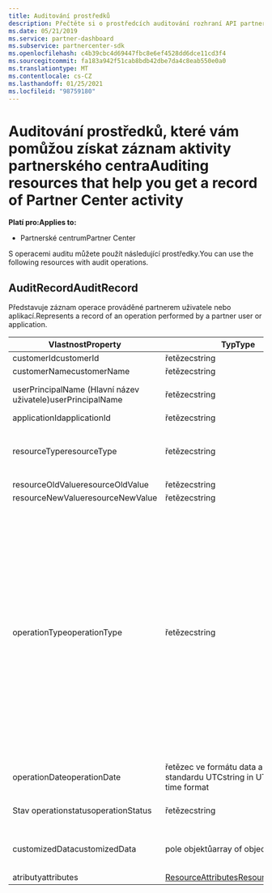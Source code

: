 ```yaml
---
title: Auditování prostředků
description: Přečtěte si o prostředcích auditování rozhraní API partnerského centra, jako je AuditRecord, které můžete použít k získání záznamu o aktivitě partnerského centra.
ms.date: 05/21/2019
ms.service: partner-dashboard
ms.subservice: partnercenter-sdk
ms.openlocfilehash: c4b39cbc4d69447fbc8e6ef4528dd6dce11cd3f4
ms.sourcegitcommit: fa183a942f51cab8bdb42dbe7da4c8eab550e0a0
ms.translationtype: MT
ms.contentlocale: cs-CZ
ms.lasthandoff: 01/25/2021
ms.locfileid: "98759180"
---
```

# <a name="auditing-resources-that-help-you-get-a-record-of-partner-center-activity"></a><span data-ttu-id="0294c-103">Auditování prostředků, které vám pomůžou získat záznam aktivity partnerského centra</span><span class="sxs-lookup"><span data-stu-id="0294c-103">Auditing resources that help you get a record of Partner Center activity</span></span>

<span data-ttu-id="0294c-104">**Platí pro:**</span><span class="sxs-lookup"><span data-stu-id="0294c-104">**Applies to:**</span></span>

- <span data-ttu-id="0294c-105">Partnerské centrum</span><span class="sxs-lookup"><span data-stu-id="0294c-105">Partner Center</span></span>

<span data-ttu-id="0294c-106">S operacemi auditu můžete použít následující prostředky.</span><span class="sxs-lookup"><span data-stu-id="0294c-106">You can use the following resources with audit operations.</span></span>

## <a name="auditrecord"></a><span data-ttu-id="0294c-107">AuditRecord</span><span class="sxs-lookup"><span data-stu-id="0294c-107">AuditRecord</span></span>

<span data-ttu-id="0294c-108">Představuje záznam operace prováděné partnerem uživatele nebo aplikací.</span><span class="sxs-lookup"><span data-stu-id="0294c-108">Represents a record of an operation performed by a partner user or application.</span></span>

| <span data-ttu-id="0294c-109">Vlastnost</span><span class="sxs-lookup"><span data-stu-id="0294c-109">Property</span></span> | <span data-ttu-id="0294c-110">Typ</span><span class="sxs-lookup"><span data-stu-id="0294c-110">Type</span></span> | <span data-ttu-id="0294c-111">Popis</span><span class="sxs-lookup"><span data-stu-id="0294c-111">Description</span></span> |
| --- | --- | ---|
| <span data-ttu-id="0294c-112">customerId</span><span class="sxs-lookup"><span data-stu-id="0294c-112">customerId</span></span> | <span data-ttu-id="0294c-113">řetězec</span><span class="sxs-lookup"><span data-stu-id="0294c-113">string</span></span> | <span data-ttu-id="0294c-114">Řetězec ve formátu GUID, který identifikuje zákazníka.</span><span class="sxs-lookup"><span data-stu-id="0294c-114">A GUID-formatted string that identifies the customer.</span></span> |
| <span data-ttu-id="0294c-115">customerName</span><span class="sxs-lookup"><span data-stu-id="0294c-115">customerName</span></span> | <span data-ttu-id="0294c-116">řetězec</span><span class="sxs-lookup"><span data-stu-id="0294c-116">string</span></span> | <span data-ttu-id="0294c-117">Jméno zákazníka.</span><span class="sxs-lookup"><span data-stu-id="0294c-117">The customer name.</span></span> |
| <span data-ttu-id="0294c-118">userPrincipalName (Hlavní název uživatele)</span><span class="sxs-lookup"><span data-stu-id="0294c-118">userPrincipalName</span></span> | <span data-ttu-id="0294c-119">řetězec</span><span class="sxs-lookup"><span data-stu-id="0294c-119">string</span></span> | <span data-ttu-id="0294c-120">Hlavní název uživatele nebo identifikátor uživatele</span><span class="sxs-lookup"><span data-stu-id="0294c-120">The user principal name or user identifier.</span></span> <span data-ttu-id="0294c-121">Obvykle se jedná o přihlašovací jméno ve stylu Internetu pro uživatele ve formátu e-mailové adresy na základě standardu RFC 822 pro Internet.</span><span class="sxs-lookup"><span data-stu-id="0294c-121">Typically, this property is an Internet-style login name for a user in an email address format based on Internet standard RFC 822.</span></span> |
| <span data-ttu-id="0294c-122">applicationId</span><span class="sxs-lookup"><span data-stu-id="0294c-122">applicationId</span></span> | <span data-ttu-id="0294c-123">řetězec</span><span class="sxs-lookup"><span data-stu-id="0294c-123">string</span></span> | <span data-ttu-id="0294c-124">Řetězec, který identifikuje aplikaci, která provedla operaci.</span><span class="sxs-lookup"><span data-stu-id="0294c-124">A string that identifies the application that performed the operation.</span></span> |
| <span data-ttu-id="0294c-125">resourceType</span><span class="sxs-lookup"><span data-stu-id="0294c-125">resourceType</span></span> | <span data-ttu-id="0294c-126">řetězec</span><span class="sxs-lookup"><span data-stu-id="0294c-126">string</span></span> | <span data-ttu-id="0294c-127">Typ prostředku, na kterém operace rozhodla.</span><span class="sxs-lookup"><span data-stu-id="0294c-127">The type of resource acted upon by the operation.</span></span> <span data-ttu-id="0294c-128">Možné hodnoty: `customer` , `customer_user` , `order` , `subscription` , `license` , `third_party_add_on` , `mpn_association` , `transfer` , `application` , `application_credential` , `partner_user` , `partner_relationship` , `partner_customer_dap` .</span><span class="sxs-lookup"><span data-stu-id="0294c-128">Possible values: `customer`, `customer_user`, `order`, `subscription`, `license`, `third_party_add_on`, `mpn_association`, `transfer`, `application`, `application_credential`, `partner_user`, `partner_relationship`, `partner_customer_dap`.</span></span> |
| <span data-ttu-id="0294c-129">resourceOldValue</span><span class="sxs-lookup"><span data-stu-id="0294c-129">resourceOldValue</span></span> | <span data-ttu-id="0294c-130">řetězec</span><span class="sxs-lookup"><span data-stu-id="0294c-130">string</span></span> | <span data-ttu-id="0294c-131">Stará hodnota prostředku</span><span class="sxs-lookup"><span data-stu-id="0294c-131">The old value of the resource.</span></span> |
| <span data-ttu-id="0294c-132">resourceNewValue</span><span class="sxs-lookup"><span data-stu-id="0294c-132">resourceNewValue</span></span> | <span data-ttu-id="0294c-133">řetězec</span><span class="sxs-lookup"><span data-stu-id="0294c-133">string</span></span> | <span data-ttu-id="0294c-134">Nová hodnota prostředku</span><span class="sxs-lookup"><span data-stu-id="0294c-134">The new value of the resource.</span></span> |
| <span data-ttu-id="0294c-135">operationType</span><span class="sxs-lookup"><span data-stu-id="0294c-135">operationType</span></span> | <span data-ttu-id="0294c-136">řetězec</span><span class="sxs-lookup"><span data-stu-id="0294c-136">string</span></span> | <span data-ttu-id="0294c-137">Typ provedené operace.</span><span class="sxs-lookup"><span data-stu-id="0294c-137">The type of operation performed.</span></span> <span data-ttu-id="0294c-138">Možné hodnoty: `update_customer_qualification` , `update_subscription` , `upgrade_subscription` , `convert_trial_subscription` , `add_customer` , `update_customer_billing_profile` , `update_customer_partner_contract_company_name` , `update_customer_spending_budget` , `delete_customer` (pouze účty integrace izolovaného prostoru), `remove_partner_customer_relationship` , `create_order` `update_order` `create_customer_user` `delete_customer_user` `update_customer_user` `update_customer_user_licenses` `reset_customer_user_password` `update_customer_user_principal_name` `restore_customer_user` `create_mpn_association` `update_mpn_association` `update_sfb_customer_user_licenses` `update_transfer` `create_partner_relationship` `register_application` `unregister_application` `add_application_credential` `remove_application_credential` `create_partner_user` `update_partner_user` `create_self_serve_policy` `update_self_serve_policy` `create_self_serve_policy` `delete_self_serve_policy` `remove_partner_relationship` `delete_tip_customer` `create_related_referral` `update_related_referral` `create_referral` `update_referral` `get_software_key` `get_software_download_link` `increase_spending_limit` `ready_invoice` `create_agreement` `extend_relationship` `create_transfer` `dap_admin_relationship_approved` `dap_admin_relationship_terminated` ,,,,,,,,,,,,,,,,,,,,,,,,,,,,,,,,,,,,,,,,,,.</span><span class="sxs-lookup"><span data-stu-id="0294c-138">Possible values: `update_customer_qualification`, `update_subscription`, `upgrade_subscription`, `convert_trial_subscription`, `add_customer`, `update_customer_billing_profile`, `update_customer_partner_contract_company_name`, `update_customer_spending_budget`, `delete_customer` (sandbox integration accounts only), `remove_partner_customer_relationship`, `create_order`, `update_order`, `create_customer_user`, `delete_customer_user`, `update_customer_user`, `update_customer_user_licenses`, `reset_customer_user_password`, `update_customer_user_principal_name`, `restore_customer_user`, `create_mpn_association`, `update_mpn_association`, `update_sfb_customer_user_licenses`, `update_transfer`, `create_partner_relationship`, `register_application`, `unregister_application`, `add_application_credential`, `remove_application_credential`, `create_partner_user`, `update_partner_user`, `create_self_serve_policy`, `update_self_serve_policy`, `create_self_serve_policy`, `delete_self_serve_policy`,`remove_partner_relationship`,`delete_tip_customer`,`create_related_referral`,`update_related_referral`, `create_referral`, `update_referral`, `get_software_key`, `get_software_download_link`, `increase_spending_limit`, `ready_invoice`, `create_agreement`, `extend_relationship`, `create_transfer`, `dap_admin_relationship_approved`, `dap_admin_relationship_terminated`.</span></span> |
| <span data-ttu-id="0294c-139">operationDate</span><span class="sxs-lookup"><span data-stu-id="0294c-139">operationDate</span></span> | <span data-ttu-id="0294c-140">řetězec ve formátu data a času standardu UTC</span><span class="sxs-lookup"><span data-stu-id="0294c-140">string in UTC date-time format</span></span> | <span data-ttu-id="0294c-141">Datum a čas provedení operace.</span><span class="sxs-lookup"><span data-stu-id="0294c-141">The date and time when the operation was performed.</span></span> |
| <span data-ttu-id="0294c-142">Stav operationstatus</span><span class="sxs-lookup"><span data-stu-id="0294c-142">operationStatus</span></span> | <span data-ttu-id="0294c-143">řetězec</span><span class="sxs-lookup"><span data-stu-id="0294c-143">string</span></span> | <span data-ttu-id="0294c-144">Stav auditované operace.</span><span class="sxs-lookup"><span data-stu-id="0294c-144">The status of the operation being audited.</span></span> <span data-ttu-id="0294c-145">Možné hodnoty: `succeeded` , `failed` , nebo `progress` , což znamená, že operace stále probíhá.</span><span class="sxs-lookup"><span data-stu-id="0294c-145">Possible values: `succeeded`, `failed`, or `progress`, which means the operation is still in progress.</span></span> |
| <span data-ttu-id="0294c-146">customizedData</span><span class="sxs-lookup"><span data-stu-id="0294c-146">customizedData</span></span>  | <span data-ttu-id="0294c-147">pole objektů</span><span class="sxs-lookup"><span data-stu-id="0294c-147">array of objects</span></span> | <span data-ttu-id="0294c-148">Další informace.</span><span class="sxs-lookup"><span data-stu-id="0294c-148">Additional information.</span></span> <span data-ttu-id="0294c-149">Každý objekt obsahuje dvě páry klíč-hodnota JSON: první je `key` a hodnota řetězce, druhá je `value` a hodnota řetězce.</span><span class="sxs-lookup"><span data-stu-id="0294c-149">Each object contains two JSON key-value pairs: the first is `key` and a string value, the second is `value` and a string value.</span></span> <span data-ttu-id="0294c-150">Počet objektů v poli závisí na typu operace, která byla provedena.</span><span class="sxs-lookup"><span data-stu-id="0294c-150">The number of objects in the array depends on the type of operation that was performed.</span></span> |
| <span data-ttu-id="0294c-151">atributy</span><span class="sxs-lookup"><span data-stu-id="0294c-151">attributes</span></span> | [<span data-ttu-id="0294c-152">ResourceAttributes</span><span class="sxs-lookup"><span data-stu-id="0294c-152">ResourceAttributes</span></span>](utility-resources.md#resourceattributes) | <span data-ttu-id="0294c-153">Atributy metadat.</span><span class="sxs-lookup"><span data-stu-id="0294c-153">The metadata attributes.</span></span> |
